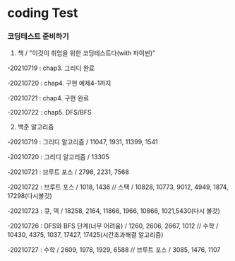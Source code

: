 # coding Test

### 코딩테스트 준비하기

1. 책 / "이것이 취업을 위한 코딩테스트다(with 파이썬)"

-20210719 : chap3. 그리디 완료

-20210720 : chap4. 구현 예제4-1까지

-20210721 : chap4. 구현 완료

-20210722 : chap5. DFS/BFS

2. 백준 알고리즘

-20210719 : 그리디 알고리즘 / 11047, 1931, 11399, 1541

-20210720 : 그리디 알고리즘 / 13305

-20210721 : 브루트 포스 / 2798, 2231, 7568

-20210722 : 브루트 포스 / 1018, 1436 // 스택 / 10828, 10773, 9012, 4949, 1874, 17298(다시볼것)

-20210723 : 큐, 덱 / 18258, 2164, 11866, 1966, 10866, 1021,5430(다시 볼것)

-20210726 : DFS와 BFS 단계(너무 어려움) / 1260, 2606, 2667, 1012 // 수학 / 10430, 4375, 1037, 17427, 17425(시간초과해결 알고리즘)

-20210727 : 수학 / 2609, 1978, 1929, 6588 // 브루트 포스 / 3085, 1476, 1107
